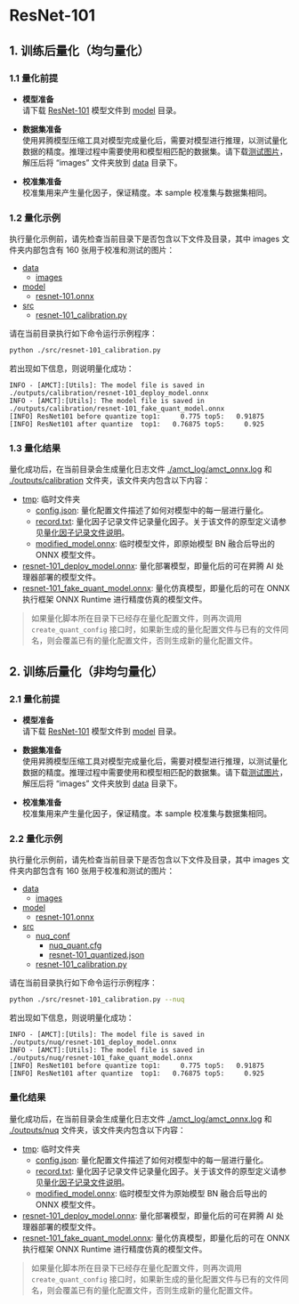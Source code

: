 # ResNet-101

## 1. 训练后量化（均匀量化）

### 1.1 量化前提

+ **模型准备**  
请下载 [ResNet-101](https://modelzoo-train-atc.obs.cn-north-4.myhuaweicloud.com/003_Atc_Models/AE/ATC%20Model/resnet-101_nuq/resnet-101.onnx) 模型文件到 [model](./model/) 目录。

+ **数据集准备**  
使用昇腾模型压缩工具对模型完成量化后，需要对模型进行推理，以测试量化数据的精度。推理过程中需要使用和模型相匹配的数据集。请下载[测试图片](https://modelzoo-train-atc.obs.cn-north-4.myhuaweicloud.com/003_Atc_Models/AE/ATC%20Model/resnet-101_nuq/images.zip)，解压后将 “images” 文件夹放到 [data](./data/) 目录下。

+ **校准集准备**  
校准集用来产生量化因子，保证精度。本 sample 校准集与数据集相同。

### 1.2 量化示例

执行量化示例前，请先检查当前目录下是否包含以下文件及目录，其中 images 文件夹内部包含有 160 张用于校准和测试的图片：

+ [data](./data/)
  + [images](./data/images/)
+ [model](./model/)
  + [resnet-101.onnx](./model/resnet-101.onnx)
+ [src](./src/)
  + [resnet-101_calibration.py](./src/resnet-101_calibration.py)

请在当前目录执行如下命令运行示例程序：

```bash
python ./src/resnet-101_calibration.py
```

若出现如下信息，则说明量化成功：

```none
INFO - [AMCT]:[Utils]: The model file is saved in ./outputs/calibration/resnet-101_deploy_model.onnx
INFO - [AMCT]:[Utils]: The model file is saved in ./outputs/calibration/resnet-101_fake_quant_model.onnx
[INFO] ResNet101 before quantize top1:     0.775 top5:   0.91875
[INFO] ResNet101 after quantize  top1:   0.76875 top5:     0.925
```

### 1.3 量化结果

量化成功后，在当前目录会生成量化日志文件 [./amct_log/amct_onnx.log](./amct_log/amct_onnx.log) 和 [./outputs/calibration](./outputs/calibration/) 文件夹，该文件夹内包含以下内容：

+ [tmp](./outputs/calibration/tmp/): 临时文件夹
  + [config.json](./outputs/calibration/tmp/config.json): 量化配置文件描述了如何对模型中的每一层进行量化。
  + [record.txt](./outputs/calibration/tmp/record.txt): 量化因子记录文件记录量化因子。关于该文件的原型定义请参见[量化因子记录文件说明](https://support.huaweicloud.com/content/dam/cloudbu-site/archive/china/zh-cn/support/docs/auxiliarydevtool-cann330alphaXinfer/atlasamcttf_16_0014.html)。
  + [modified_model.onnx](./outputs/calibration/tmp/modified_model.onnx): 临时模型文件，即原始模型 BN 融合后导出的 ONNX 模型文件。
+ [resnet-101_deploy_model.onnx](./outputs/calibration/resnet-101_deploy_model.onnx): 量化部署模型，即量化后的可在昇腾 AI 处理器部署的模型文件。
+ [resnet-101_fake_quant_model.onnx](./outputs/calibration/resnet-101_fake_quant_model.onnx): 量化仿真模型，即量化后的可在 ONNX 执行框架 ONNX Runtime 进行精度仿真的模型文件。

> 如果量化脚本所在目录下已经存在量化配置文件，则再次调用 `create_quant_config` 接口时，如果新生成的量化配置文件与已有的文件同名，则会覆盖已有的量化配置文件，否则生成新的量化配置文件。

## 2. 训练后量化（非均匀量化）

### 2.1 量化前提

+ **模型准备**  
请下载 [ResNet-101](https://modelzoo-train-atc.obs.cn-north-4.myhuaweicloud.com/003_Atc_Models/AE/ATC%20Model/resnet-101_nuq/resnet-101.onnx) 模型文件到 [model](./model/) 目录。

+ **数据集准备**  
使用昇腾模型压缩工具对模型完成量化后，需要对模型进行推理，以测试量化数据的精度。推理过程中需要使用和模型相匹配的数据集。请下载[测试图片](https://modelzoo-train-atc.obs.cn-north-4.myhuaweicloud.com/003_Atc_Models/AE/ATC%20Model/resnet-101_nuq/images.zip)，解压后将 “images” 文件夹放到 [data](./data/) 目录下。

+ **校准集准备**  
校准集用来产生量化因子，保证精度。本 sample 校准集与数据集相同。

### 2.2 量化示例

执行量化示例前，请先检查当前目录下是否包含以下文件及目录，其中 images 文件夹内部包含有 160 张用于校准和测试的图片：

+ [data](./data/)
  + [images](./data/images/)
+ [model](./model/)
  + [resnet-101.onnx](./model/resnet-101.onnx)
+ [src](./src/)
  + [nuq_conf](./src/nuq_conf/)
    + [nuq_quant.cfg](./src/nuq_conf/nuq_quant.cfg)
    + [resnet-101_quantized.json](./src/nuq_conf/resnet-101_quantized.json)
  + [resnet-101_calibration.py](./src/resnet-101_calibration.py)

请在当前目录执行如下命令运行示例程序：

```bash
python ./src/resnet-101_calibration.py --nuq
```

若出现如下信息，则说明量化成功：

```none
INFO - [AMCT]:[Utils]: The model file is saved in ./outputs/nuq/resnet-101_deploy_model.onnx
INFO - [AMCT]:[Utils]: The model file is saved in ./outputs/nuq/resnet-101_fake_quant_model.onnx
[INFO] ResNet101 before quantize top1:     0.775 top5:   0.91875
[INFO] ResNet101 after quantize  top1:   0.76875 top5:     0.925
```

### 量化结果

量化成功后，在当前目录会生成量化日志文件 [./amct_log/amct_onnx.log](./amct_log/amct_onnx.log) 和 [./outputs/nuq](./outputs/nuq/) 文件夹，该文件夹内包含以下内容：

+ [tmp](./outputs/nuq/tmp/): 临时文件夹
  + [config.json](./outputs/nuq/tmp/config.json): 量化配置文件描述了如何对模型中的每一层进行量化。
  + [record.txt](./outputs/nuq/tmp/record.txt): 量化因子记录文件记录量化因子。关于该文件的原型定义请参见[量化因子记录文件说明](https://support.huaweicloud.com/content/dam/cloudbu-site/archive/china/zh-cn/support/docs/auxiliarydevtool-cann330alphaXinfer/atlasamcttf_16_0014.html)。
  + [modified_model.onnx](./outputs/nuq/tmp/modified_model.onnx): 临时模型文件为原始模型 BN 融合后导出的 ONNX 模型文件。
+ [resnet-101_deploy_model.onnx](./outputs/nuq/resnet-101_deploy_model.onnx): 量化部署模型，即量化后的可在昇腾 AI 处理器部署的模型文件。
+ [resnet-101_fake_quant_model.onnx](./outputs/nuq/resnet-101_fake_quant_model.onnx): 量化仿真模型，即量化后的可在 ONNX 执行框架 ONNX Runtime 进行精度仿真的模型文件。

> 如果量化脚本所在目录下已经存在量化配置文件，则再次调用 `create_quant_config` 接口时，如果新生成的量化配置文件与已有的文件同名，则会覆盖已有的量化配置文件，否则生成新的量化配置文件。
